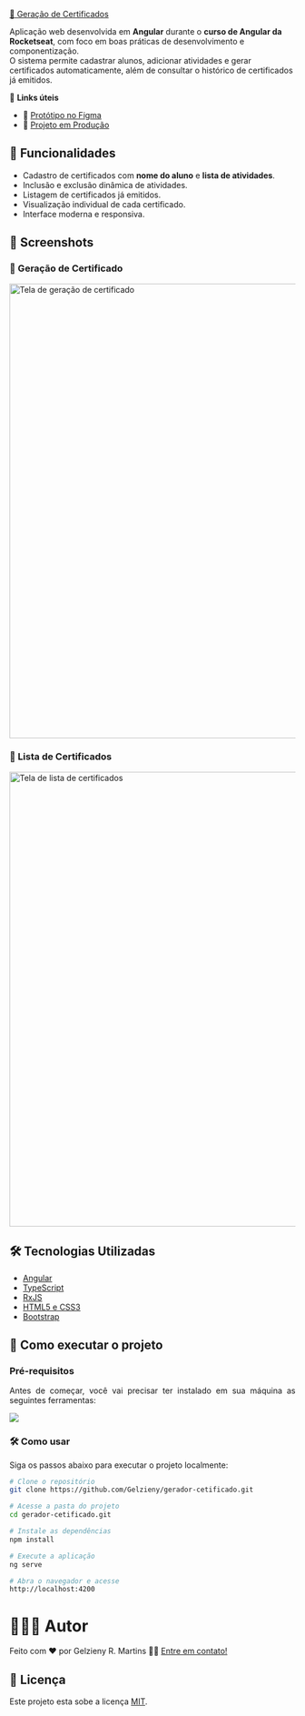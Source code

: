 <p alig
n="center">
  <a href="#">
    📜 Geração de Certificados
  </a>
</p>

<p align="justify">

Aplicação web desenvolvida em **Angular** durante o **curso de Angular da Rocketseat**, com foco em boas práticas de desenvolvimento e componentização.  
O sistema permite cadastrar alunos, adicionar atividades e gerar certificados automaticamente, além de consultar o histórico de certificados já emitidos.

</p>

🔗 **Links úteis**

* 🎨 [Protótipo no Figma](https://www.figma.com/design/1F8zPnBBppQo3eyWzrBjOZ/Gest%C3%A3o-de-Certificados--Community---Copy-?t=3nSu6Q44gT0Awa8C-0)
* 🚀 [Projeto em Produção]()


## 🚀 Funcionalidades

* Cadastro de certificados com **nome do aluno** e **lista de atividades**.
* Inclusão e exclusão dinâmica de atividades.
* Listagem de certificados já emitidos.
* Visualização individual de cada certificado.
* Interface moderna e responsiva.


## 📸 Screenshots

### 🔹 Geração de Certificado

<img src=".github/images/" alt="Tela de geração de certificado" width="800"/>

### 🔹 Lista de Certificados

<img src=".github/images/" alt="Tela de lista de certificados" width="800"/>


## 🛠️ Tecnologias Utilizadas

* [Angular](https://angular.io/)
* [TypeScript](https://www.typescriptlang.org/)
* [RxJS](https://rxjs.dev/)
* [HTML5 e CSS3](https://developer.mozilla.org/pt-BR/docs/Web)
* [Bootstrap](https://getbootstrap.com/)

## 🚀 Como executar o projeto

### Pré-requisitos

<p align="justify">Antes de começar, você vai precisar ter instalado em sua máquina as seguintes ferramentas:</p>

<a href="https://skillicons.dev">
  <img src="https://skillicons.dev/icons?i=git,vscode" />
</a>


### 🛠️ Como usar

Siga os passos abaixo para executar o projeto localmente:

```bash
# Clone o repositório
git clone https://github.com/Gelzieny/gerador-cetificado.git

# Acesse a pasta do projeto
cd gerador-cetificado.git

# Instale as dependências
npm install

# Execute a aplicação
ng serve

# Abra o navegador e acesse
http://localhost:4200
```

# 🧑🏻‍💻 Autor

Feito com ❤️ por Gelzieny R. Martins 👋🏽 [Entre em contato!](https://www.linkedin.com/in/gelzieny-r-martins-180551106/)

## 📝 Licença

Este projeto esta sobe a licença [MIT](./LICENSE).
